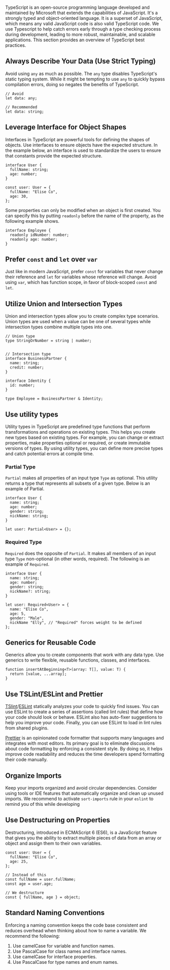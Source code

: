 TypeScript is an open-source programming language developed and maintained by Microsoft that extends the capabilities of JavaScript. It's a strongly typed and object-oriented language. It is a superset of JavaScript, which means any valid JavaScript code is also valid TypeScript code. We use Typescript to help catch errors early through a type checking process during development, leading to more robust, maintainable, and scalable applications. This section provides an overview of TypeScript best practices.

## Always Describe Your Data (Use Strict Typing)
Avoid using `any` as much as possible. The `any` type disables TypeScript's static typing system. While it might be tempting to use `any` to quickly bypass compilation errors, doing so negates the benefits of TypeScript.
```
// Avoid
let data: any;

// Recommended
let data: string;
```

## Leverage Interface for Object Shapes
Interfaces in TypeScript are powerful tools for defining the shapes of objects. Use interfaces to ensure objects have the expected structure. In the example below, an interface is used to standardize the users to ensure that constants provide the expected structure.
```
interface User {
  fullName: string;
  age: number;
}

const user: User = {
  fullName: "Elise Co",
  age: 30,
};
```

Some properties can only be modified when an object is first created. You can specify this by putting `readonly` before the name of the property, as the following example shows.
```
interface Employee {
  readonly idNumber: number;
  readonly age: number;
}
```

## Prefer `const` and `let` over `var`
Just like in modern JavaScript, prefer `const` for variables that never change their reference and `let` for variables whose reference will change. Avoid using `var`, which has function scope, in favor of block-scoped `const` and `let`.

## Utilize Union and Intersection Types
Union and intersection types allow you to create complex type scenarios. Union types are used when a value can be one of several types while intersection types combine multiple types into one.
```
// Union type
type StringOrNumber = string | number;


// Intersection type
interface BusinessPartner {
  name: string;
  credit: number;
}

interface Identity {
  id: number;
}

type Employee = BusinessPartner & Identity;
```

## Use utility types
Utility types in TypeScript are predefined type functions that perform transformations and operations on existing types. This helps you create new types based on existing types. For example, you can change or extract properties, make properties optional or required, or create immutable versions of types. By using utility types, you can define more precise types and catch potential errors at compile time.

### Partial Type
`Partial` makes all properties of an input type `Type` as optional. This utility returns a type that represents all subsets of a given type. Below is an example of Partial.

```
interface User {
  name: string;
  age: number;
  gender: string;
  nickName: string;
}

let user: Partial<User> = {};
```

### Required Type
`Required` does the opposite of `Partial`. It makes all members of an input type `Type` non-optional (in other words, required). The following is an example of `Required`.
```
interface User {
  name: string;
  age: number;
  gender: string;
  nickName?: string;
}

let user: Required<User> = { 
  name: "Elise Co",
  age: 5,
  gender: "Male",
  nickName "Elly", // "Required" forces weight to be defined
};
```

## Generics for Reusable Code
Generics allow you to create components that work with any data type. Use generics to write flexible, reusable functions, classes, and interfaces.
```
function insertAtBeginning<T>(array: T[], value: T) {
  return [value, ...array];
}
```

## Use TSLint/ESLint and Prettier
[TSlint](https://www.npmjs.com/package/tslint)/[ESLint](https://www.npmjs.com/package/eslint) statically analyzes your code to quickly find issues. You can use ESLint to create a series of assertions (called lint rules) that define how your code should look or behave. ESLint also has auto-fixer suggestions to help you improve your code. Finally, you can use ESLint to load in lint rules from shared plugins.

[Prettier](https://www.npmjs.com/package/prettier) is an opinionated code formatter that supports many languages and integrates with most editors. Its primary goal is to eliminate discussions about code formatting by enforcing a consistent style. By doing so, it helps improve code readability and reduces the time developers spend formatting their code manually.

## Organize Imports
Keep your imports organized and avoid circular dependencies. Consider using tools or IDE features that automatically organize and clean up unused imports. We recommend to activate `sort-imports` rule in your `eslint` to remind you of this while developing

## Use Destructuring on Properties
Destructuring, introduced in ECMAScript 6 (ES6), is a JavaScript feature that gives you the ability to extract multiple pieces of data from an array or object and assign them to their own variables.
```
const user: User = {
  fullName: "Elise Co",
  age: 25,
};

// Instead of this
const fullName = user.fullName;
const age = user.age;

// We destructure
const { fullName, age } = object;
```

## Standard Naming Conventions
Enforcing a naming convention keeps the code base consistent and reduces overhead when thinking about how to name a variable. We recommend the following:
1. Use camelCase for variable and function names.
2. Use PascalCase for class names and interface names.
3. Use camelCase for interface properties.
4. Use PascalCase for type names and enum names.

